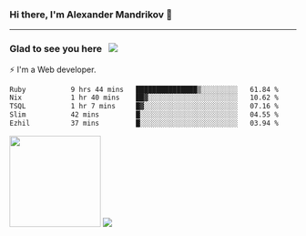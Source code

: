 ### Hi there, I'm Alexander Mandrikov 👋

- - -

### Glad to see you here &nbsp; ![](https://komarev.com/ghpvc/?username=nunsez&color=blue&label=visitors)

⚡ I'm a Web developer.

<!--✨ My GitHub <a href="https://nunsez.github.io/" target="_blank">resume link</a>-->

<!--
**nunsez/nunsez** is a ✨ _special_ ✨ repository because its `README.md` (this file) appears on your GitHub profile.

Here are some ideas to get you started:

- 🔭 I’m currently working on ...
- 🌱 I’m currently learning ...
- 👯 I’m looking to collaborate on ...
- 🤔 I’m looking for help with ...
- 💬 Ask me about ...
- 📫 How to reach me: ...
- 😄 Pronouns: ...
- ⚡ Fun fact: ...
-->


<!--START_SECTION:waka-->

```txt
Ruby           9 hrs 44 mins   ███████████████▒░░░░░░░░░   61.84 %
Nix            1 hr 40 mins    ██▓░░░░░░░░░░░░░░░░░░░░░░   10.62 %
TSQL           1 hr 7 mins     █▓░░░░░░░░░░░░░░░░░░░░░░░   07.16 %
Slim           42 mins         █░░░░░░░░░░░░░░░░░░░░░░░░   04.55 %
Ezhil          37 mins         █░░░░░░░░░░░░░░░░░░░░░░░░   03.94 %
```

<!--END_SECTION:waka-->

<span>
<img height="160em" src="https://github-readme-stats-nunsez.vercel.app/api?username=nunsez&show_icons=true&count_private=true&hide_border=true&hide=issues" />
<img src="https://github-readme-stats-nunsez.vercel.app/api/top-langs/?username=nunsez&layout=compact&hide_border=true" />
</span>

<!--
[![willianrod's wakatime stats](https://github-readme-stats.vercel.app/api/wakatime?username=nunsez&hide_border=true)](https://github.com/anuraghazra/github-readme-stats)
-->
